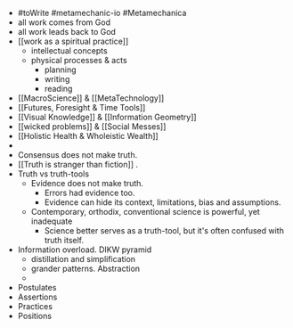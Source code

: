 - #toWrite #metamechanic-io #Metamechanica
- all work comes from God
- all work leads back to God
- [[work as a spiritual practice]]
	- intellectual concepts
	- physical processes & acts
		- planning
		- writing
		- reading
- [[MacroScience]] & [[MetaTechnology]]
- [[Futures, Foresight & Time Tools]]
- [[Visual Knowledge]] & [[Information Geometry]]
- [[wicked problems]] & [[Social Messes]]
- [[Holistic Health & Wholeistic Wealth]]
-
- Consensus does not make truth.
- [[Truth is stranger than fiction]] .
- Truth vs truth-tools
	- Evidence does not make truth.
		- Errors had evidence too.
		- Evidence can hide its context, limitations, bias and assumptions.
	- Contemporary, orthodix, conventional science is powerful, yet inadequate
		- Science better serves as a truth-tool, but it's often confused with truth itself.
- Information overload. DIKW pyramid
	- distillation and simplification
	- grander patterns. Abstraction
	-
- Postulates
- Assertions
- Practices
- Positions